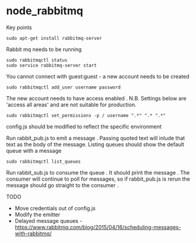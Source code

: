 # node_rabbitmq

Key points

    sudo apt-get install rabbitmq-server

Rabbit mq needs to be running

    sudo rabbitmqctl status 
    sudo service rabbitmq-server start

You cannot connect with guest:guest - a new account needs to be created

    sudo rabbitmqctl add_user username password

The new account needs to have access enabled . N.B. Settings below are 'access all areas' and are not suitable for production.

    sudo rabbitmqctl set_permissions -p / username ".*" ".* ".*"
    
config.js should be modified to reflect the specific environment

Run rabbit_pub.js to emit a message . Passing quoted text will inlude that text as the body of the message. Listing queues should
show the default queue with a message

    sudo rabbitmqctl list_queues 
    
Run rabbit_sub.js to consume the queue . It should print the message . The consumer will continue to poll for messages, so if rabbit_pub.js 
is rerun the message should go straight to the consumer .


TODO
 - Move credentials out of config.js
 - Modify the emitter
 - Delayed message queues - https://www.rabbitmq.com/blog/2015/04/16/scheduling-messages-with-rabbitmq/